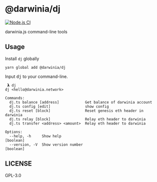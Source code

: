 # @darwinia/dj

[![Node.js CI][workflow-badge]][github]

darwinia.js command-line tools

## Usage

Install `dj` globally

```shell
yarn global add @darwinia/dj
```

Input <kbd>dj</kbd> to your command-line.

```text
 𝝺 dj
dj <hello@darwinia.network>

Commands:
  dj.ts balance [address]            Get balance of darwinia account
  dj.ts config [edit]                show config
  dj.ts reset [block]                Reset genesis eth header in darwinia
  dj.ts relay [block]                Relay eth header to darwinia
  dj.ts transfer <address> <amount>  Relay eth header to darwinia

Options:
  --help, -h     Show help                                             [boolean]
  --version, -V  Show version number                                   [boolean]
```

## LICENSE

GPL-3.0

[github]: https://github.com/darwinia-network/darwinia.js
[workflow-badge]: https://github.com/darwinia-network/darwinia.js/workflows/Node.js%20CI/badge.svg
